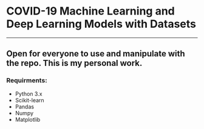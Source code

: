 # COVID-19 Machine Learning and Deep Learning Models with Datasets
---
## Open for everyone to use and manipulate with the repo. This is my personal work.

### Requirments:
  * Python 3.x
  * Scikit-learn
  * Pandas
  * Numpy
  * Matplotlib
